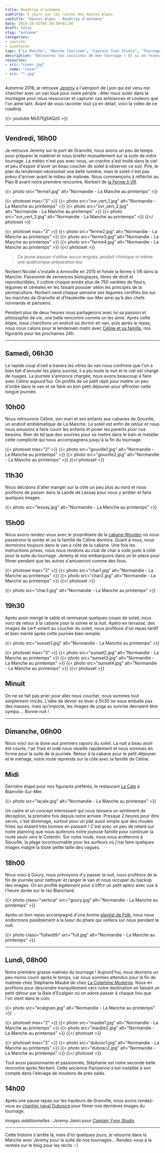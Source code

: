 ```yaml
---
title: Roadtrip d'automne
subtitle: 5 jours sur les routes des Hautes Alpes
seotitle: "Hautes Alpes - Roadtrip d'automne"
date: 2019-10-02T05:30:50+01:00
draft: false
slug: "automne"
categories:
- vanlife
- aventures
tags: ["La Manche", "Manche Tourisme", "Captain Yvon Studio", "Tournage", "Tourisme", "Cabane", "Famille", "Vacances", "Normandie"]
description: "Découvrez les coulisess de mon tournage « Et si on revenait à l'essentiel ? » dans la Manche avec Captain Yvon Studio"
resources:
- src: "cover.jpg"
  name: "cover"
- src: "*.jpg"
---
```


Automne 2018, je retrouve [Jeremy](https://djisupertramp.com) à l'aéroport de Lyon qui est venu me chercher avec un van loué pour notre périple : Aller nous isoler dans la montagne pour nous ressourcer et capturer ces ambiances et couleurs que l'on aime tant. Avant de vous raconter tout ça en détail, voici la vidéo de ce roadtrip.

<div>{{< youtube MsS7fgSAQz0 >}}</div>

***

## Vendredi, 16h00

Je retrouve Jeremy sur le port de Granville, nous avons un peu de temps pour préparer le matériel et nous briefer mutuellement sur la suite de notre tournage. La météo n'est pas avec nous, un crachin s'est invité dans le ciel et peu d'espoir d'avoir un beau coucher de soleil à observer ce soir. Pire, le plan du lendemain nécéssitait une belle lumière, mais le soleil n'est pas prévu d'arriver avant le milieu de matinée.
Nous commençons à réfléchir au Plan B avant notre première rencontre, Norbert de [la Ferme ô VR](https://www.facebook.com/lafermeovr/).

{{< photo src="ferme1.jpg" alt="Normandie - La Manche au printemps" >}}

{{< photoset max="3" >}}
  {{< photo src="ovr_vert_1.jpg" alt="Normandie - La Manche au printemps" >}}
  {{< photo src="ovr_vert_2.jpg" alt="Normandie - La Manche au printemps" >}}
  {{< photo src="ovr_vert_3.jpg" alt="Normandie - La Manche au printemps" >}}
{{</ photoset >}}

{{< photoset max="3" >}}
  {{< photo src="ferme2.jpg" alt="Normandie - La Manche au printemps" >}}
  {{< photo src="ferme3.jpg" alt="Normandie - La Manche au printemps" >}}
  {{< photo src="ferme4.jpg" alt="Normandie - La Manche au printemps" >}}
{{</ photoset >}}

> Ce jeune paysan n’utilise aucun engrais, produit chimique ni même une quelconque préparation bio.

Norbert Nicolet s’installe à Annoville en 2015 et fonde la ferme ô VR dans la Manche. Passionné de semences biologiques, libres de droit et reproductibles, il cultive chaque année plus de 750 variétés de fleurs, légumes et céréales en les faisant pousser selon les principes de la permaculture. Norbert vend chaque semaine ses légumes certifiés bio sur les marchés de Granville et d’Hauteville-sur-Mer ainsi qu’à des chefs normands et parisiens.

Pendant plus de deux heures nous partagerons avec lui sa passion et philosophie de vie, une belle rencontre comme on les aime. Après cette étape, nous cherchons un endroit où dormir en van, puis après le repas, nous nous calons pour le lendemain matin avec [Céline et sa famille](https://www.mercipourlechocolat.fr/), nos figurants pour les prochaines 24h.

***

## Samedi, 06h30

Le rapide coup d'oeil à travers les vitres du van nous confirme que l'on a bien fait d'annuler les plans sunrise, il a plu toute la nuit et le ciel est chargé de nuages. La journée s'annonce chargée, nous avons beaucoup à faire avec Céline aujourd'hui. On profite de ce petit répit pour mettre un peu d'ordre dans le van et se faire un bon petit déjeuner pour affronter cette longue journée.

## 10h00

Nous retrouvons Céline, son mari et ses enfants aux cabanes de Gouville, un endroit emblématique de La Manche. Le soleil est enfin de retour et nous nous amusons à faire courir les enfants et poser les parents pour nos besoins. Rien de tel que des sourires pour se mettre dans le bain et installer cette complicité qui nous accompagnera jusqu'à la fin du tournage.

{{< photoset max="2" >}}
  {{< photo src="gouville1.jpg" alt="Normandie - La Manche au printemps" >}}
  {{< photo src="gouville2.jpg" alt="Normandie - La Manche au printemps" >}}
{{</ photoset >}}

## 11h30

Nous décidons d'aller manger sur la côte un peu plus au nord et nous profitons de passer dans la Lande de Lessay pour nous y arrêter et faire quelques images.

{{< photo src="lessay.jpg" alt="Normandie - La Manche au printemps" >}}

## 15h00

Nous avons rendez-vous avec le propriétaire de la [cabane Wooden](https://www.gites-de-france-manche.com/location-vacances-Gite-a-Bretteville-sur-ay-Manche-50G855.html) où nous passerons la soirée et où la famille de Céline dormira. Quant à nous, nous dormirons toujours dans le van à côté de la cabane.
Une fois les instructions prises, nous nous rendons au club de char à voile juste à côté pour la suite du tournage. Jeremy et moi embarquons dans un bi-place pour filmer pendant que les autres s'amuseront comme des fous.

{{< photoset max="2" >}}
  {{< photo src="char1.jpg" alt="Normandie - La Manche au printemps" >}}
  {{< photo src="char2.jpg" alt="Normandie - La Manche au printemps" >}}
{{</ photoset >}}

{{< photo src="char3.jpg" alt="Normandie - La Manche au printemps" >}}

## 19h30

Après avoir mangé le sable et rammassé quelques coups de soleil, nous voici de retour à la cabane pour la soirée et la nuit. Apéro en terrasse, des images de cerf-volant au coucher du soleil, nous profitons d'un repas tardif et bien mérité après cette journée bien remplie.

{{< photo src="sunset1.jpg" alt="Normandie - La Manche au printemps" >}}

{{< photoset max="3" >}}
  {{< photo src="sunset2.jpg" alt="Normandie - La Manche au printemps" >}}
  {{< photo src="sunset3.jpg" alt="Normandie - La Manche au printemps" >}}
  {{< photo src="sunset4.jpg" alt="Normandie - La Manche au printemps" >}}
{{</ photoset >}}

## Minuit

On ne se fait pas prier pour aller nous coucher, nous sommes tout simplement rincés. L'idée de devoir se lever à 5h30 ne nous emballe pas des masses, mais qu'importe, les images de yoga au sunrise devraient être sympa.... Bonne nuit !

***

## Dimanche, 06h00

Nous voici sur la dune aux premiers rayons du soleil. La nuit a beau avoir été courte, l'air frais et iodé nous réveille rapidement et nous sommes en forme pour la suite de la journée. Retour à la cabane pour le petit déjeuner et le ménage, notre route reprends sur la côte avec la famille de Céline.

## Midi

Dernière étape pour nos figurants préférés, le restaurant [La Cale](https://www.facebook.com/pages/category/Gastropub/La-Cale-Blainville-Sur-Mer-179173062138408/) à Blainville-Sur-Mer.

{{< photo src="lacale.jpg" alt="Normandie - La Manche au printemps" >}}

Un cadre et un concept interessant qui nous laissera un sentiment de déception, la première fois depuis notre arrivée. Presque 2 heures pour être servis, c'est dommage, surtout pour un plat aussi simple que des moules frites qui étaient très bonnes en passant ! C'est avec un peu de retard sur notre planning que nous quiterons notre joyeuse famille pour continuer la route seuls vers le Cotentin.
Sur notre route, nous nous arrêterons à Siouville, la plage incontournable pour les surfeurs où j'irai faire quelques images malgré la toute petite taille des vagues.

## 18h00

Nous voici à Goury, nous prévoyons d'y passer la nuit, nous profitons de la fin de journée pour nettoyer et ranger le van et nous occuper du backup des images. On en profite également pour s'offrir un petit apéro avec vue à l'heure dorée sur le raz Blanchard.

{{< photo class="vertical" src="goury.jpg" alt="Normandie - La Manche au printemps" >}}

Après un bon repas accompagné d'une bonne [playlist de Folk](https://open.spotify.com/playlist/7lnA9foui6Pf0ubcHjHv4Y), nous nous endormons paisiblement à la lueur du phare qui veillera sur nous pendant la nuit.

{{< photo class="fullwidth" src="full.jpg" alt="Normandie - La Manche au printemps" >}}

***

## Lundi,  08h00

Notre première grasse matinée du tournage ! Aujourd'hui, nous devrions un peu moins courir après le temps, car nous sommes attendus pour la fin de matinée chez Stéphanie Maubé de chez [La Cotentine Moderne](http://www.lacotentinemoderne.fr/). Nous en profitons pour descendre tranquillement vers notre destination en faisant un petit détour par la Baie d'Ecalgain où on adore passer à chaque fois que l'on vient dans le coin.

{{< photo src="ecalgrain.jpg" alt="Normandie - La Manche au printemps" >}}

{{< photoset max="2" >}}
  {{< photo src="maube1.jpg" alt="Normandie - La Manche au printemps" >}}
  {{< photo src="maube2.jpg" alt="Normandie - La Manche au printemps" >}}
{{</ photoset >}}

{{< photoset max="2" >}}
  {{< photo src="dubosc1.jpg" alt="Normandie - La Manche au printemps" >}}
  {{< photo src="dubosc2.jpg" alt="Normandie - La Manche au printemps" >}}
{{</ photoset >}}

Tout aussi passionnante et passionnée, Stéphanie est notre seconde belle rencontre après Norbert. Cette ancienne Parisienne s'est installée à son compte dans l'elevage de moutons de prés salés.

## 14h00

Après une pause repas sur les hauteurs de Granville, nous avons rendez-vous au [chantier naval Duboscq](https://www.chantier-naval-duboscq.fr/) pour filmer nos dernières images du tournage.

*Images additionnelles : Jeremy Janin pour [Captain Yvon Studio](https://captainyvon.fr)*

***

Cette histoire s'arrête là, mais d'ici quelques jours, je retourne dans la Manche avec Jeremy pour la suite de nos tournages... Rendez-vous à la rentrée sur le blog pour les récits :-)
